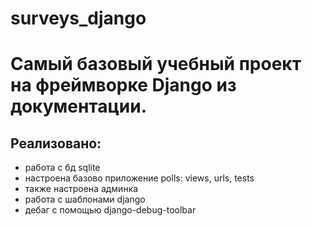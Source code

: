 # surveys_django

# Самый базовый учебный проект на фреймворке Django из документации.

## Реализовано:
- работа с бд sqlite
- настроена базово приложение polls: views, urls, tests
- также настроена админка
- работа с шаблонами django
- дебаг с помощью django-debug-toolbar